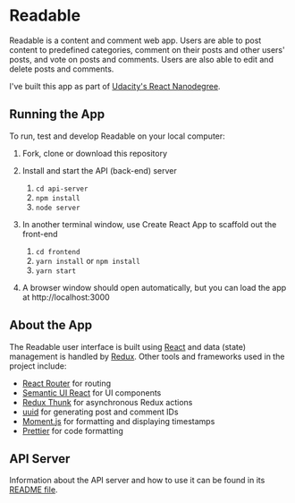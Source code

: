 # Readable

Readable is a content and comment web app. Users are able to post content to
predefined categories, comment on their posts and other users' posts, and vote
on posts and comments. Users are also able to edit and delete posts and
comments.

I've built this app as part of
[Udacity's React Nanodegree](https://www.udacity.com/course/react-nanodegree--nd019).

## Running the App

To run, test and develop Readable on your local computer:

1. Fork, clone or download this repository

1. Install and start the API (back-end) server

   1. `cd api-server`
   1. `npm install`
   1. `node server`

1. In another terminal window, use Create React App to scaffold out the
   front-end

   1. `cd frontend`
   1. `yarn install` or `npm install`
   1. `yarn start`

1. A browser window should open automatically, but you can load the app at
   http://localhost:3000

## About the App

The Readable user interface is built using [React](https://reactjs.org/) and
data (state) management is handled by [Redux](https://redux.js.org/). Other
tools and frameworks used in the project include:

* [React Router](https://reacttraining.com/react-router/) for routing
* [Semantic UI React](https://react.semantic-ui.com/introduction) for UI
  components
* [Redux Thunk](https://github.com/gaearon/redux-thunk) for asynchronous Redux
  actions
* [uuid](https://github.com/kelektiv/node-uuid) for generating post and comment
  IDs
* [Moment.js](https://momentjs.com/) for formatting and displaying timestamps
* [Prettier](https://prettier.io/) for code formatting

## API Server

Information about the API server and how to use it can be found in its
[README file](api-server/README.md).
